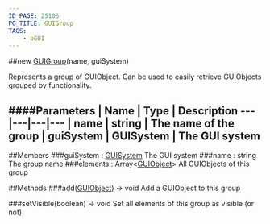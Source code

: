 ```yaml
---
ID_PAGE: 25106
PG_TITLE: GUIGroup
TAGS:
    - bGUI
---
```

##new [GUIGroup](http://doc.babylonjs.com/page.php?p=25106)(name, guiSystem)

Represents a group of GUIObject. Can be used to easily retrieve GUIObjects grouped by functionality.

####Parameters
 | Name | Type | Description
---|---|---|---
 | name | string | The name of the group
 | guiSystem | GUISystem | The GUI system
---

##Members
###guiSystem : [GUISystem](http://doc.babylonjs.com/page.php?p=25103)
The GUI system
###name : string
The group name
###elements : Array<[GUIObject](http://doc.babylonjs.com/page.php?p=25104)>
All GUIObjects of this group

##Methods
###add([GUIObject](http://doc.babylonjs.com/page.php?p=25104)) → void
Add a GUIObject to this group

###setVisible(boolean) → void
Set all elements of this group as visible (or not)